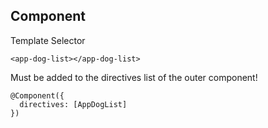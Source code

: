 ## Component

Template Selector

```
<app-dog-list></app-dog-list>
```

Must be added to the directives list of the outer component!
```
@Component({
  directives: [AppDogList]
})
```
